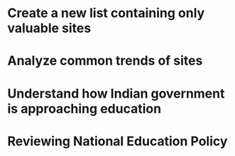 # Create a new list containing only valuable sites
# Analyze common trends of sites
# Understand how Indian government is approaching education

# Reviewing National Education Policy